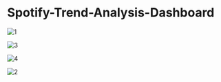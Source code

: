 # Spotify-Trend-Analysis-Dashboard
![1](https://github.com/user-attachments/assets/8a7a8334-c067-44fd-8291-f175ec29b723)

![3](https://github.com/user-attachments/assets/1657dce4-71f3-4fe6-a5f1-b01880fab32e)

![4](https://github.com/user-attachments/assets/50a2c58f-0800-4178-962b-9b16efecab35)

![2](https://github.com/user-attachments/assets/7cbba0f3-9e14-4a73-a278-146239b779c9)
